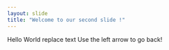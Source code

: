 ```yaml
---
layout: slide
title: "Welcome to our second slide !"
---
```

Hello World replace text
Use the left arrow to go back!
